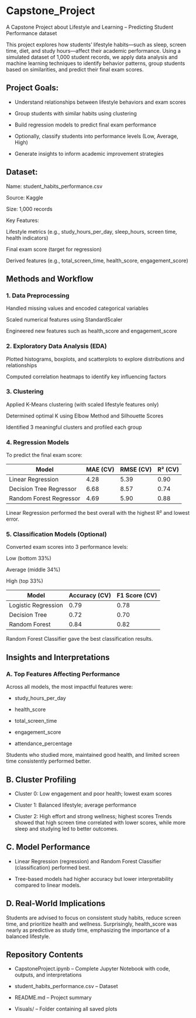 # Capstone_Project
A Capstone Project about Lifestyle and Learning – Predicting Student Performance dataset

This project explores how students’ lifestyle habits—such as sleep, screen time, diet, and study hours—affect their academic performance. Using a simulated dataset of 1,000 student records, we apply data analysis and machine learning techniques to identify behavior patterns, group students based on similarities, and predict their final exam scores.

## Project Goals:
* Understand relationships between lifestyle behaviors and exam scores

* Group students with similar habits using clustering

* Build regression models to predict final exam performance

* Optionally, classify students into performance levels (Low, Average, High)

* Generate insights to inform academic improvement strategies

## Dataset:
Name: student_habits_performance.csv

Source: Kaggle

Size: 1,000 records

Key Features:

Lifestyle metrics (e.g., study_hours_per_day, sleep_hours, screen time, health indicators)

Final exam score (target for regression)

Derived features (e.g., total_screen_time, health_score, engagement_score)

## Methods and Workflow
### 1. Data Preprocessing
Handled missing values and encoded categorical variables

Scaled numerical features using StandardScaler

Engineered new features such as health_score and engagement_score

### 2. Exploratory Data Analysis (EDA)
Plotted histograms, boxplots, and scatterplots to explore distributions and relationships

Computed correlation heatmaps to identify key influencing factors

### 3. Clustering
Applied K-Means clustering (with scaled lifestyle features only)

Determined optimal K using Elbow Method and Silhouette Scores

Identified 3 meaningful clusters and profiled each group

### 4. Regression Models
To predict the final exam score:

| Model                   | MAE (CV) | RMSE (CV) | R² (CV) |
| ----------------------- | -------- | --------- | ------- |
| Linear Regression       | 4.28     | 5.39      | 0.90    |
| Decision Tree Regressor | 6.68     | 8.57      | 0.74    |
| Random Forest Regressor | 4.69     | 5.90      | 0.88    |

Linear Regression performed the best overall with the highest R² and lowest error.

### 5. Classification Models (Optional)
Converted exam scores into 3 performance levels:

Low (bottom 33%)

Average (middle 34%)

High (top 33%)

| Model               | Accuracy (CV) | F1 Score (CV) |
| ------------------- | ------------- | ------------- |
| Logistic Regression | 0.79          | 0.78          |
| Decision Tree       | 0.72          | 0.70          |
| Random Forest       | 0.84          | 0.82          |


Random Forest Classifier gave the best classification results.

## Insights and Interpretations
### A. Top Features Affecting Performance
Across all models, the most impactful features were:

* study_hours_per_day

* health_score

* total_screen_time

* engagement_score

* attendance_percentage

Students who studied more, maintained good health, and limited screen time consistently performed better.

## B. Cluster Profiling
* Cluster 0: Low engagement and poor health; lowest exam scores

* Cluster 1: Balanced lifestyle; average performance

* Cluster 2: High effort and strong wellness; highest scores
Trends showed that high screen time correlated with lower scores, while more sleep and studying led to better outcomes.

## C. Model Performance
* Linear Regression (regression) and Random Forest Classifier (classification) performed best.

* Tree-based models had higher accuracy but lower interpretability compared to linear models.

## D. Real-World Implications
Students are advised to focus on consistent study habits, reduce screen time, and prioritize health and wellness. Surprisingly, health_score was nearly as predictive as study time, emphasizing the importance of a balanced lifestyle.

## Repository Contents
* CapstoneProject.ipynb – Complete Jupyter Notebook with code, outputs, and interpretations

* student_habits_performance.csv – Dataset

* README.md – Project summary

* Visuals/ – Folder containing all saved plots

